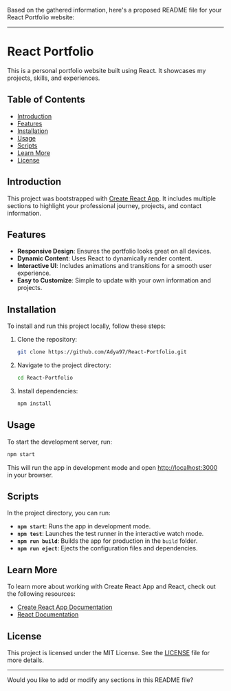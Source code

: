 Based on the gathered information, here's a proposed README file for your React Portfolio website:

---

# React Portfolio

This is a personal portfolio website built using React. It showcases my projects, skills, and experiences.

## Table of Contents

- [Introduction](#introduction)
- [Features](#features)
- [Installation](#installation)
- [Usage](#usage)
- [Scripts](#scripts)
- [Learn More](#learn-more)
- [License](#license)

## Introduction

This project was bootstrapped with [Create React App](https://github.com/facebook/create-react-app). It includes multiple sections to highlight your professional journey, projects, and contact information.

## Features

- **Responsive Design**: Ensures the portfolio looks great on all devices.
- **Dynamic Content**: Uses React to dynamically render content.
- **Interactive UI**: Includes animations and transitions for a smooth user experience.
- **Easy to Customize**: Simple to update with your own information and projects.

## Installation

To install and run this project locally, follow these steps:

1. Clone the repository:
   ```bash
   git clone https://github.com/Adya97/React-Portfolio.git
   ```
2. Navigate to the project directory:
   ```bash
   cd React-Portfolio
   ```
3. Install dependencies:
   ```bash
   npm install
   ```

## Usage

To start the development server, run:
```bash
npm start
```
This will run the app in development mode and open [http://localhost:3000](http://localhost:3000) in your browser.

## Scripts

In the project directory, you can run:

- **`npm start`**: Runs the app in development mode.
- **`npm test`**: Launches the test runner in the interactive watch mode.
- **`npm run build`**: Builds the app for production in the `build` folder.
- **`npm run eject`**: Ejects the configuration files and dependencies.

## Learn More

To learn more about working with Create React App and React, check out the following resources:

- [Create React App Documentation](https://facebook.github.io/create-react-app/docs/getting-started)
- [React Documentation](https://reactjs.org/)

## License

This project is licensed under the MIT License. See the [LICENSE](LICENSE) file for more details.

---

Would you like to add or modify any sections in this README file?
